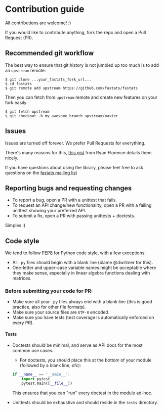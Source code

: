 # Contribution guide

All contributions are welcome! :)

If you would like to contribute anything, fork the repo and open a Pull Request (PR).

## Recommended git workflow

The best way to ensure that git history is not jumbled up too much is to add an `upstream` remote:

```
$ git clone ...your_fastats_fork_url...
$ cd fastats
$ git remote add upstream https://github.com/fastats/fastats
```

Then you can fetch from `upstream` remote and create new features on your fork easily:

```
$ git fetch upstream
$ git checkout -b my_awesome_branch upstream/master
```


## Issues

Issues are turned off forever. We prefer Pull Requests for everything.

There's many reasons for this, [this gist][bad_issues] from Ryan Florence details them nicely.

If you have questions about using the library, please feel free to ask
questions on the [fastats mailing list](https://groups.google.com/forum/#!forum/fastats)


## Reporting bugs and requesting changes

- To report a bug, open a PR with a unittest that fails.
- To request an API change/new functionality, open a PR with a failing unittest showing your
  preferred API.
- To submit a fix, open a PR with passing unittests + doctests.

Simples :)


## Code style

We tend to follow [PEP8][pep8] for Python code style, with a few exceptions:

- All `.py` files should begin with a blank line (blame @dwillmer for this).
- One-letter and upper-case variable names might be acceptable where they make sense, especially in
  linear algebra functions dealing with matrices.

### Before submitting your code for PR:

- Make sure all your `.py` files always end with a blank line (this is good practice,
  also for other file formats).
- Make sure your source files are `UTF-8` encoded.
- Make sure you have tests (test coverage is automatically enforced on every PR).

#### Tests

- Doctests should be minimal, and serve as API docs for the most common use cases.
  - For doctests, you should place this at the bottom of your module (followed by a blank line, ofc):

  ```python
  if __name__ == '__main__':
      import pytest
      pytest.main([__file__])
  ```
  This ensures that you can "run" every doctest in the module ad-hoc.

- Unittests should be exhaustive and should reside in the `tests` directory.


[bad_issues]: https://gist.github.com/ryanflorence/8a62abea562ca2896dee
[pep8]: https://pep8.org/
